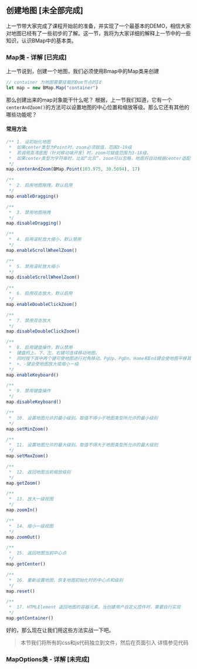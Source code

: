 ## 创建地图 [未全部完成]

上一节带大家完成了课程开始前的准备，并实现了一个最基本的DEMO，相信大家对地图已经有了一些初步的了解。这一节，我将为大家详细的解释上一节中的一些知识，认识BMap中的基本类。

### Map类 - 详解 [已完成]

上一节说到，创建一个地图，我们必须使用Bmap中的Map类来创建

```javascript
// container 为地图需要挂载的Dom节点的Id
let map = new BMap.Map("container")
```
那么创建出来的map对象能干什么呢？
根据，上一节我们知道，它有一个`centerAndZoom()`的方法可以设置地图的中心位置和缩放等级。那么它还有其他的哪些功能呢？

#### 常用方法

```javascript
/** 1. 设初始化地图
 *  如果center类型为Point时，zoom必须赋值，范围3-19级
 *  若调用高清底图（针对移动端开发）时，zoom可赋值范围为3-18级。
 *  如果center类型为字符串时，比如“北京”，zoom可以忽略，地图将自动根据center适配最佳zoom级别
 */
map.centerAndZoom(BMap.Point(103.975, 30.5694), 17)

/**
 *  2. 启用地图拖拽，默认启用 
 */
map.enableDragging()

/**
 *  3. 禁用地图拖拽 
 */
map.disableDragging()

/**
 *  4. 启用滚轮放大缩小，默认禁用 
 */
map.enableScrollWheelZoom()

/**
 *  5. 禁用滚轮放大缩小 
 */
map.disableScrollWheelZoom()

/**
 *  6. 启用双击放大，默认启用 
 */
map.enableDoubleClickZoom()

/**
 *  7. 禁用双击放大 
 */
map.disableDoubleClickZoom()

/**
 *  8. 启用键盘操作，默认禁用
 *  键盘的上、下、左、右键可连续移动地图。
 *  同时按下其中两个键可使地图进行对角移动。PgUp、PgDn、Home和End键会使地图平移其1/2的大小。
 *  +、-键会使地图放大或缩小一级 
 */
map.enableKeyboard()

/**
 *  9. 禁用键盘操作 
 */
map.disableKeyboard()

/**
 *  10. 设置地图允许的最小级别。取值不得小于地图类型所允许的最小级别 
 */
map.setMinZoom()

/**
 *  11. 设置地图允许的最大级别。取值不得大于地图类型所允许的最大级别
 */
map.setMaxZoom()

/**
 *  12. 返回地图当前缩放级别
 */
map.getZoom()

/**
 *  13. 放大一级视图
 */
map.zoomIn()

/**
 *  14. 缩小一级视图
 */
map.zoomOut()

/**
 *  15. 返回地图当前中心点
 */
map.getCenter()

/**
 *  16. 重新设置地图，恢复地图初始化时的中心点和级别
 */
map.reset()

/**
 *  17. HTMLElement	返回地图的容器元素。当创建用户自定义控件时，需要自行实现
 */
map.getContainer()
```

好的，那么现在让我们用这些方法实战一下吧。

> 本节我们将所有的css和js代码独立到文件，然后在页面引入
> 详情参见代码

### MapOptions类 - 详解 [未完成]








